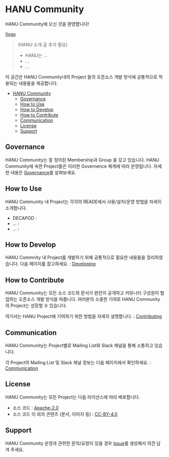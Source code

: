 # HANU Community

HANU Community에 오신 것을 환영합니다!

[!logo](./assets/logo/hanu-logo.png)

> (HANU 소개 글 추가 필요)
> * HANU는 ...
> * ...
> * ...

이 공간은 HANU Community내의 Project 들의 오픈소스 개발 방식에 공통적으로 적용되는 내용들을 제공합니다. 

- [HANU Community](#hanu-community)
  - [Governance](#governance)
  - [How to Use](#how-to-use)
  - [How to Develop](#how-to-develop)
  - [How to Contribute](#how-to-contribute)
  - [Communication](#communication)
  - [License](#license)
  - [Support](#support)

## Governance

HANU Community는 잘 정의된 Membership과 Group 을 갖고 있습니다. HANU Community에 속한 Project들은 이러한 Governence 체계에 따라 운영됩니다. 자세한 내용은 [Governance](governance/README.md)를 살펴보세요.

## How to Use

HANU Community 내 Project는 각각의 READE에서 사용/설치/운영 방법을 자세히 소개합니다. 

* DECAPOD : 
* ... :
* ... :

## How to Develop

HANU Commnity 내 Project를 개발하기 위해 공통적으로 필요한 내용들을 정리하였습니다. 다음 페이지를 참고하세요. : [Developing](developing/README.md)


## How to Contribute

HANU Community는 모든 소스 코드와 문서가 완전히 공개하고 커뮤니티 구성원이 협업하는 오픈소스 개발 방식을 따릅니다. 여러분의 소중한 기여로 HANU Community의 Project는 성장할 수 있습니다. 

여기서는 HANU Project에 기여하기 위한 방법을 자세히 설명합니다. : [Contributing](contributing/README.md)


## Communication 

HANU Community는 Project별로 Mailing List와 Slack 채널을 통해 소통하고 있습니다. 

각 Project의 Mailing List 및 Slack 채널 정보는 다음 페이지에서 확인하세요. : [Communication](communication/README.md)

## License

HANU Community는 모든 Project는 다음 라이선스에 따라 배포합니다. 
* 소스 코드 : [Apache-2.0](https://spdx.org/licenses/Apache-2.0.html)
* 소스 코드 이 외의 콘텐츠 (문서, 이미지 등) : [CC-BY-4.0](https://spdx.org/licenses/CC-BY-4.0.html)


## Support

HANU Community 운영과 관련한 문의/요청이 있을 경우 [Issue](https://github.com/openinfradev/community-draft/issues/new)를 생성해서 의견 남겨 주세요.  
